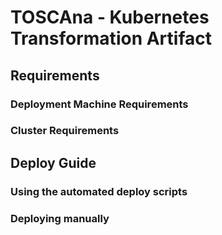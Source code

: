 # TOSCAna - Kubernetes Transformation Artifact

## Requirements

### Deployment Machine Requirements

### Cluster Requirements

## Deploy Guide

### Using the automated deploy scripts

### Deploying manually
